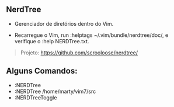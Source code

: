 ## NerdTree

* Gerenciador de diretórios dentro do Vim.

* Recarregue o Vim, run :helptags ~/.vim/bundle/nerdtree/doc/, e verifique o :help NERDTree.txt.

> Projeto: https://github.com/scrooloose/nerdtree/


## Alguns Comandos:

* :NERDTree  
* :NERDTree /home/marty/vim7/src  
* :NERDTreeToggle  
